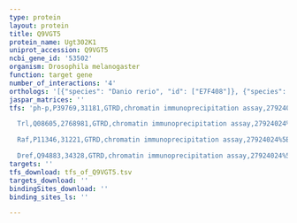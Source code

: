 ```yaml
---
type: protein
layout: protein
title: Q9VGT5
protein_name: Ugt302K1
uniprot_accession: Q9VGT5
ncbi_gene_id: '53502'
organism: Drosophila melanogaster
function: target gene
number_of_interactions: '4'
orthologs: '[{"species": "Danio rerio", "id": ["E7F408"]}, {"species": "Mus musculus", "id": ["<a href=\"/protein/q6zqm8\">Q6ZQM8</a>", "<a href=\"/protein/q3uep4\">Q3UEP4</a>", "<a href=\"/protein/q8vcn3\">Q8VCN3</a>", "<a href=\"/protein/q8bwq1\">Q8BWQ1</a>", "<a href=\"/protein/q91wh2\">Q91WH2</a>"]}, {"species": "Rattus norvegicus", "id": ["<a href=\"/protein/f1m7n8\">F1M7N8</a>", "<a href=\"/protein/q68g19\">Q68G19</a>", "<a href=\"/protein/p09875\">P09875</a>"]}]'
jaspar_matrices: ''
tfs: 'ph-p,P39769,31181,GTRD,chromatin immunoprecipitation assay,27924024%5Buid%5D,No

  Trl,Q08605,2768981,GTRD,chromatin immunoprecipitation assay,27924024%5Buid%5D,No

  Raf,P11346,31221,GTRD,chromatin immunoprecipitation assay,27924024%5Buid%5D,No

  Dref,Q94883,34328,GTRD,chromatin immunoprecipitation assay,27924024%5Buid%5D,No'
targets: ''
tfs_download: tfs_of_Q9VGT5.tsv
targets_download: ''
bindingSites_download: ''
binding_sites_ls: ''

---
```

